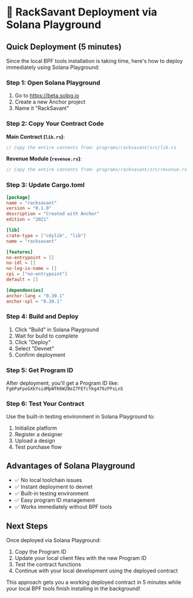 # 🚀 RackSavant Deployment via Solana Playground

## Quick Deployment (5 minutes)

Since the local BPF tools installation is taking time, here's how to deploy immediately using Solana Playground:

### Step 1: Open Solana Playground
1. Go to https://beta.solpg.io
2. Create a new Anchor project
3. Name it "RackSavant"

### Step 2: Copy Your Contract Code

**Main Contract (`lib.rs`)**:
```rust
// Copy the entire contents from: programs/racksavant/src/lib.rs
```

**Revenue Module (`revenue.rs`)**:
```rust  
// Copy the entire contents from: programs/racksavant/src/revenue.rs
```

### Step 3: Update Cargo.toml
```toml
[package]
name = "racksavant"
version = "0.1.0"
description = "Created with Anchor"
edition = "2021"

[lib]
crate-type = ["cdylib", "lib"]
name = "racksavant"

[features]
no-entrypoint = []
no-idl = []
no-log-ix-name = []
cpi = ["no-entrypoint"]
default = []

[dependencies]
anchor-lang = "0.30.1"
anchor-spl = "0.30.1"
```

### Step 4: Build and Deploy
1. Click "Build" in Solana Playground
2. Wait for build to complete
3. Click "Deploy" 
4. Select "Devnet"
5. Confirm deployment

### Step 5: Get Program ID
After deployment, you'll get a Program ID like:
`Fg6PaFpoGXkYsidMpWTK6W2BeZ7FEfcYkg476zPFsLnS`

### Step 6: Test Your Contract
Use the built-in testing environment in Solana Playground to:
1. Initialize platform
2. Register a designer
3. Upload a design
4. Test purchase flow

## Advantages of Solana Playground
- ✅ No local toolchain issues
- ✅ Instant deployment to devnet  
- ✅ Built-in testing environment
- ✅ Easy program ID management
- ✅ Works immediately without BPF tools

## Next Steps
Once deployed via Solana Playground:
1. Copy the Program ID
2. Update your local client files with the new Program ID
3. Test the contract functions
4. Continue with your local development using the deployed contract

This approach gets you a working deployed contract in 5 minutes while your local BPF tools finish installing in the background!

